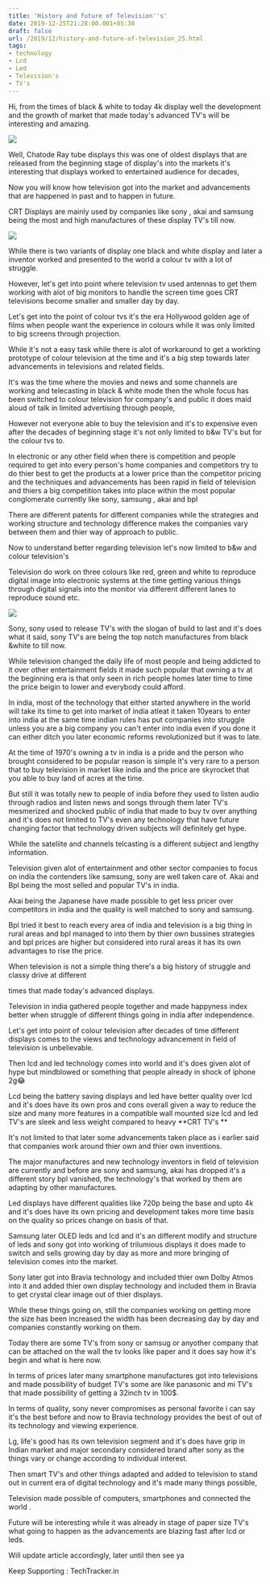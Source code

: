 ```yaml
---
title: 'History and future of Television''s'
date: 2019-12-25T21:28:00.001+05:30
draft: false
url: /2019/12/history-and-future-of-television_25.html
tags: 
- technology
- Lcd
- Led
- Television's
- TV's
---
```


Hi, from the times of black & white to today 4k display well the development and the growth of market that made today's advanced TV's will be interesting and amazing.  

  

  

![](https://1.bp.blogspot.com/-RcTHyoGs9kM/XgrcLTOyRbI/AAAAAAAAAZU/_6e_cn67abYfoFXFrDMm5Ij8YX62V4FEgCLcBGAsYHQ/s320/IMG_20191230_185615_462.jpg)

  

Well, Chatode Ray tube displays this was one of oldest displays that are released from the beginning stage of display's into the markets it's interesting that displays worked to entertained audience for decades, 

  

Now you will know how television got into the market and advancements that are happened in past and to happen in future.

  

CRT Displays are mainly used by companies like sony , akai and samsung being the most and high manufactures of these display TV's till now.

  

  

![](https://1.bp.blogspot.com/-8an6vqpzTWM/Xgrcmy9j02I/AAAAAAAAAZc/7bt5u6ZWqlkY2pWBuLJDTwSTKX8ORUhugCLcBGAsYHQ/s320/IMG_20191231_105833_618.jpg)

  

While there is two variants of display one black and white display and later a inventor worked and presented to the world a colour tv with a lot of struggle.

  

However, let's get into point where television tv used antennas to get them working with alot of big monitors to handle the screen time goes CRT televisions become smaller and smaller day by day.

  

Let's get into the point of colour tvs it's the era Hollywood golden age of films when people want the experience in colours while it was only limited to big screens through projection.

  

While it's not a easy task while there is alot of workaround to get a workting prototype of colour television at the time and it's a big step towards later advancements in televisions and related fields.

  

It's was the time where the movies and news and some channels are working and telecasting in black & white mode then the whole focus has been switched to colour television for company's and public it does maid aloud of talk in limited advertising through people, 

  

However not everyone able to buy the television and it's to expensive even after the decades of beginning stage it's not only limited to b&w TV's but for the colour tvs to.

  

In electronic or any other field when there is competition and people required to get into every person's home companies and competitors try to do thier best to get the products at a lower price than the competitor pricing and the techniques and advancements has been rapid in field of television and thiers a big competition takes into place within the most popular conglomerate currently like sony, samsung , akai and bpl 

  

There are different patents for different companies while the strategies and working structure and technology difference makes the companies vary between them and thier way of approach to public.

  

Now to understand better regarding television let's now limited to b&w and colour television's

Television do work on three colours like red, green and white to reproduce digital image into electronic systems at the time getting various things through digital signals into the monitor via different different lanes to reproduce sound etc.

  

  

  

  

![](https://1.bp.blogspot.com/-I2U89HTZ2qc/Xgrda4AsQ5I/AAAAAAAAAZ8/uI_HN99vWiAKPZskAFvcGtx0ZK69Ifg4QCEwYBhgL/s1600/IMG_20191231_110043_612.jpg)

  

  

Sony, sony used to release TV's with the slogan of build to last and it's does what it said, sony TV's are being the top notch manufactures from black &white to till now.

  

While television changed the daily life of most people and being addicted to it over other entertainment fields it made such popular that owning a tv at the beginning era is that only seen in rich people homes later time to time the price beigin to lower and everybody could afford.

  

In india, most of the technology that either started anywhere in the world will take its time to get into market of india atleat it taken 10years to enter into india at the same time indian rules has put companies into struggle unless you are a big company you can't enter into india even if you done it can either ditch you later economic reforms revolutionized but it was to late.

  

At the time of 1970's owning a tv in india is a pride and the person who brought considered to be popular reason is simple it's very rare to a person that to buy television in market like india and the price are skyrocket that you able to buy land of acres at the time.

  

But still it was totally new to people of india before they used to listen audio through radios and listen news and songs through them later TV's mesmerized and shocked public of india that made to buy tv over anything and it's does not limited to TV's even any technology that have future changing factor that technology driven subjects will definitely get hype.

  

While the sateliite and channels telcasting is a different subject and lengthy information.

  

Television given alot of entertainment and other sector companies to focus on india the contenders like samsung, sony are well taken care of. Akai and Bpl being the most selled and popular TV's in india.

  

Akai being the Japanese have made possible to get less pricer over competitors in india and the quality is well matched to sony and samsung.

  

Bpl tried it best to reach every area of india and television is a big thing in rural areas and bpl managed to into them by thier own bussines strategies and bpl prices are higher but considered into rural areas it has its own advantages to rise the price.

  

When television is not a simple thing there's a big history of struggle and classy drive at different

times that made today's advanced displays.

  

Television in india gathered people together and made happyness index better when struggle of different things going in india after independence.

  

Let's get into point of colour television after decades of time different displays comes to the views and technology advancement in field of television is unbelievable.

  

Then lcd and led technology comes into world and it's does given alot of hype but mindblowed or something that people already in shock of iphone 2g😂

  

Lcd being the battery saving displays and led have better quality over lcd and it's does have its own pros and cons overall given a way to reduce the size and many more features in a compatible wall mounted size lcd and led TV's are sleek and less weight compared to heavy **CRT TV's **

  

It's not limited to that later some advancements taken place as i earlier said that companies work around thier own and thier own inventions.

  

The major manufactures and new technology inventors in field of television are currently and before are sony and samsung, akai has dropped it's a different story bpl vanished, the technology's that worked by them are adapting by other manufactures.

  

Led displays have different qualities like 720p being the base and upto 4k and it's does have its own pricing and development takes more time basis on the quality so prices change on basis of that.

  

Samsung later OLED leds and lcd and it's an different modify and structure of leds and sony got into working of trilumious displays it does made to switch and sells growing day by day as more and more bringing of television comes into the market.

  

Sony later got into Bravia technology and included thier own Dolby Atmos into it and added thier own display technology and included them in Bravia to get crystal clear image out of thier displays.

  

While these things going on, still the companies working on getting more the size has been increased the width has been decreasing day by day and companies constantly working on them.

  

Today there are some TV's from sony or samsug or anyother company that can be attached on the wall the tv looks like paper and it does say how it's begin and what is here now.

  

In terms of prices later many smartphone manufactures got into televisions and made possibility of budget TV's some are like panasonic and mi TV's that made possibility of getting a 32inch tv in 100$.

  

In terms of quality, sony never compromises as personal favorite i can say it's the best before and now to Bravia technology provides the best of out of its technology and viewing experience.

  

Lg, life's good has its own television segment and it's does have grip in Indian market and major secondary considered brand after sony as the things vary or change according to individual interest.

  

Then smart TV's and other things adapted and added to television to stand out in current era of digital technology and it's made many things possible, 

  

Television made possible of computers, smartphones and connected the world .

  

Future will be interesting while it was already in stage of paper size TV's what going to happen as the advancements are blazing fast after lcd or leds.

  

Will update article accordingly, later until then see ya 

  

Keep Supporting : TechTracker.in